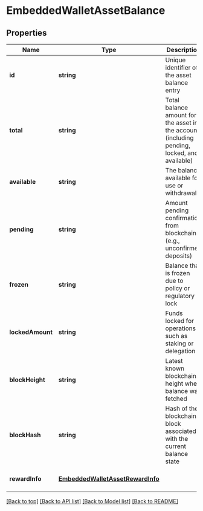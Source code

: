 # EmbeddedWalletAssetBalance

## Properties

|Name | Type | Description | Notes|
|------------ | ------------- | ------------- | -------------|
|**id** | **string** | Unique identifier of the asset balance entry | [default to undefined]|
|**total** | **string** | Total balance amount for the asset in the account (including pending, locked, and available) | [default to undefined]|
|**available** | **string** | The balance available for use or withdrawal | [default to undefined]|
|**pending** | **string** | Amount pending confirmation from blockchain (e.g., unconfirmed deposits) | [default to undefined]|
|**frozen** | **string** | Balance that is frozen due to policy or regulatory lock | [default to undefined]|
|**lockedAmount** | **string** | Funds locked for operations such as staking or delegation | [default to undefined]|
|**blockHeight** | **string** | Latest known blockchain height when balance was fetched | [optional] [default to undefined]|
|**blockHash** | **string** | Hash of the blockchain block associated with the current balance state | [optional] [default to undefined]|
|**rewardInfo** | [**EmbeddedWalletAssetRewardInfo**](EmbeddedWalletAssetRewardInfo.md) |  | [optional] [default to undefined]|




[[Back to top]](#) [[Back to API list]](../../README.md#documentation-for-api-endpoints) [[Back to Model list]](../../README.md#documentation-for-models) [[Back to README]](../../README.md)
